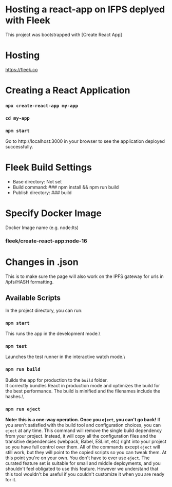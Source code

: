 # Hosting a react-app on IFPS deplyed with Fleek
This project was bootstrapped with [Create React App]

# Hosting
https://fleek.co


# Creating a React Application
### `npx create-react-app my-app`
### `cd my-app`
### `npm start`

Go to http://localhost:3000 in your browser to see the application deployed successfully.

# Fleek Build Settings
- Base directory: Not set
- Build command: ### npm install && npm run build
- Publish directory:  ### build

# Specify Docker Image
Docker Image name (e.g. node:lts) 
### fleek/create-react-app:node-16

# Changes in .json
This is to make sure the page will also work on the IPFS gateway for urls in /ipfs/HASH formatting.


## Available Scripts
In the project directory, you can run:

### `npm start`
This runs the app in the development mode.\

### `npm test`
Launches the test runner in the interactive watch mode.\

### `npm run build`
Builds the app for production to the `build` folder.\
It correctly bundles React in production mode and optimizes the build for the best performance.
The build is minified and the filenames include the hashes.\

### `npm run eject`
**Note: this is a one-way operation. Once you `eject`, you can't go back!**
If you aren't satisfied with the build tool and configuration choices, you can `eject` at any time. This command will remove the single build dependency from your project.
Instead, it will copy all the configuration files and the transitive dependencies (webpack, Babel, ESLint, etc) right into your project so you have full control over them. All of the commands except `eject` will still work, but they will point to the copied scripts so you can tweak them. At this point you're on your own.
You don't have to ever use `eject`. The curated feature set is suitable for small and middle deployments, and you shouldn't feel obligated to use this feature. However we understand that this tool wouldn't be useful if you couldn't customize it when you are ready for it.
